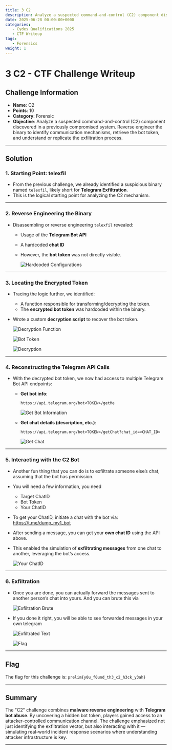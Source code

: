 ```yaml
---
title: 3 C2
description: Analyze a suspected command-and-control (C2) component discovered in a previously compromised system. Reverse engineer the binary to identify communication mechanisms, retrieve the bot token, and understand or replicate the exfiltration process.
date: 2025-06-28 00:00:00+0000
categories:
   - Cydes Qualifications 2025
   - CTF Writeup
tags:
   - Forensics
weight: 1     
---
```

# 3 C2 - CTF Challenge Writeup

## Challenge Information
- **Name**: C2  
- **Points**: 10  
- **Category**: Forensic  
- **Objective**: Analyze a suspected command-and-control (C2) component discovered in a previously compromised system. Reverse engineer the binary to identify communication mechanisms, retrieve the bot token, and understand or replicate the exfiltration process.

---

## Solution

### 1. **Starting Point: telexfil**
- From the previous challenge, we already identified a suspicious binary named `telexfil`, likely short for **Telegram Exfiltration**.
- This is the logical starting point for analyzing the C2 mechanism.

---

### 2. **Reverse Engineering the Binary**
- Disassembling or reverse engineering `telexfil` revealed:
  - Usage of the **Telegram Bot API**
  - A hardcoded **chat ID**
  - However, the **bot token** was not directly visible.


    ![Hardcoded Configurations](image.png)

---

### 3. **Locating the Encrypted Token**
- Tracing the logic further, we identified:
  - A function responsible for transforming/decrypting the token.
  - The **encrypted bot token** was hardcoded within the binary.
- Wrote a custom **decryption script** to recover the bot token.


    ![Decryption Function](image-1.png)


    ![Bot Token](image-2.png)


    ![Decryption](image-3.png)

---

### 4. **Reconstructing the Telegram API Calls**
- With the decrypted bot token, we now had access to multiple Telegram Bot API endpoints:
  - **Get bot info**:  
    ```text
    https://api.telegram.org/bot<TOKEN>/getMe
    ```

    ![Get Bot Information](image-5.png)

  - **Get chat details (description, etc.)**:  
    ```text
    https://api.telegram.org/bot<TOKEN>/getChat?chat_id=<CHAT_ID>
    ```

    ![Get Chat](image-4.png)

---

### 5. **Interacting with the C2 Bot**
- Another fun thing that you can do is to exfiltrate someone else’s chat, assuming that the bot has permission. 
- You will need a few information, you need 
  - Target ChatID
  - Bot Token
  - Your ChatID
- To get your ChatID, initiate a chat with the bot via: https://t.me/dump_my1_bot
- After sending a message, you can get your **own chat ID** using the API above.
- This enabled the simulation of **exfiltrating messages** from one chat to another, leveraging the bot’s access.


    ![Your ChatID](image-6.png)

---

### 6. **Exfiltration**
- Once you are done, you can actually forward the messages sent to another person’s chat into yours. And you can brute this via 


    ![Exfiltration Brute](image-7.png)


- If you done it right, you will be able to see forwarded messages in your own telegram


    ![Exfiltrated Text](image-8.png)


    ![Flag](image-9.png)

---

## Flag
The flag for this challenge is:  `prelim{y0u_f0und_th3_c2_h3ck_y3ah}`

---

## Summary
The "C2" challenge combines **malware reverse engineering** with **Telegram bot abuse**. By uncovering a hidden bot token, players gained access to an attacker-controlled communication channel. The challenge emphasized not just identifying the exfiltration vector, but also interacting with it — simulating real-world incident response scenarios where understanding attacker infrastructure is key.

---
